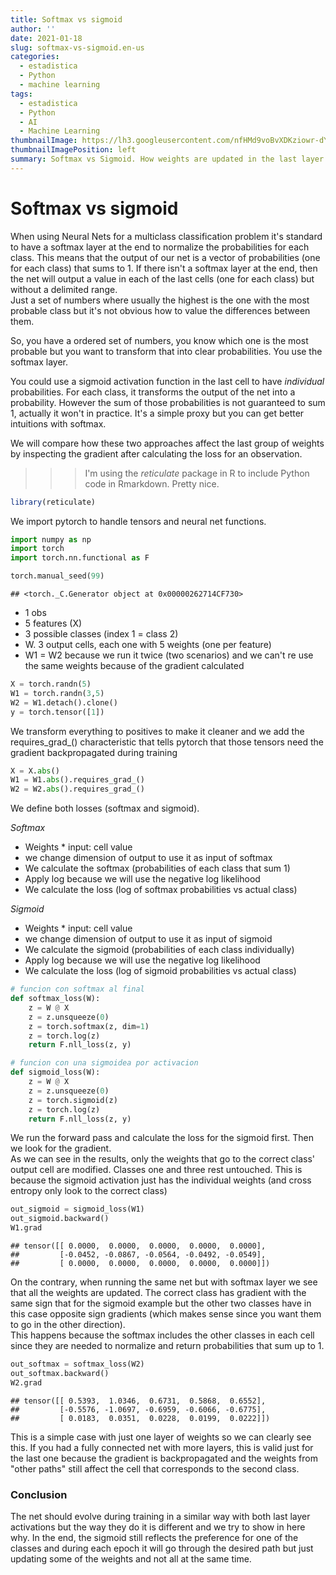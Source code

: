 ```yaml
---
title: Softmax vs sigmoid
author: ''
date: 2021-01-18
slug: softmax-vs-sigmoid.en-us
categories:
  - estadistica
  - Python
  - machine learning
tags:
  - estadistica
  - Python
  - AI
  - Machine Learning
thumbnailImage: https://lh3.googleusercontent.com/nfHMd9voBvXDKziowr-dYKDIPTQwb0og9vQ3GUdbEyIt95UTfag3ajjsGJcoB-HCC2tt683hiZ8Xo2vVEw=w328-h153-rw
thumbnailImagePosition: left
summary: Softmax vs Sigmoid. How weights are updated in the last layer.
---
```


# Softmax vs sigmoid

When using Neural Nets for a multiclass classification problem it's standard to have a softmax layer at the end to normalize the probabilities for each class. This means that the output of our net is a vector of probabilities (one for each class) that sums to 1. If there isn't a softmax layer at the end, then the net will output a value in each of the last cells (one for each class) but without a delimited range.  
Just a set of numbers where usually the highest is the one with the most probable class but it's not obvious how to value the differences between them.

So, you have a ordered set of numbers, you know which one is the most probable but you want to transform that into clear probabilities. You use the softmax layer. 

You could use a sigmoid activation function in the last cell to have *individual* probabilities. For each class, it transforms the output of the net into a probability. However the sum of those probabilities is not guaranteed to sum 1, actually it won't in practice. It's a simple proxy but you can get better intuitions with softmax.

We will compare how these two approaches affect the last group of weights by inspecting the gradient after calculating the loss for an observation.

>>> I'm using the *reticulate* package in R to include Python code in Rmarkdown. Pretty nice.




```r
library(reticulate)
```

We import pytorch to handle tensors and neural net functions.

```python
import numpy as np
import torch
import torch.nn.functional as F
```


```python
torch.manual_seed(99)
```

```
## <torch._C.Generator object at 0x00000262714CF730>
```

* 1 obs  
* 5 features (X)  
* 3 possible classes (index 1 = class 2)  
* W. 3 output cells, each one with 5 weights (one per feature)  
* W1 = W2 because we run it twice (two scenarios) and we can't re use the same weights because of the gradient calculated


```python
X = torch.randn(5)
W1 = torch.randn(3,5)
W2 = W1.detach().clone() 
y = torch.tensor([1]) 
```

We transform everything to positives to make it cleaner and we add the requires_grad_() characteristic
that tells pytorch that those tensors need the gradient backpropagated during training

```python
X = X.abs()
W1 = W1.abs().requires_grad_()
W2 = W2.abs().requires_grad_()
```


We define both losses (softmax and sigmoid).  

*Softmax*  

* Weights * input: cell value
* we change dimension of output to use it as input of softmax
* We calculate the softmax (probabilities of each class that sum 1)
* Apply log because we will use the negative log likelihood
* We calculate the loss (log of softmax probabilities vs actual class)

*Sigmoid*  

* Weights * input: cell value
* we change dimension of output to use it as input of sigmoid
* We calculate the sigmoid (probabilities of each class individually)
* Apply log because we will use the negative log likelihood
* We calculate the loss (log of sigmoid probabilities vs actual class)


```python
# funcion con softmax al final
def softmax_loss(W):
    z = W @ X
    z = z.unsqueeze(0)
    z = torch.softmax(z, dim=1)
    z = torch.log(z)
    return F.nll_loss(z, y)

# funcion con una sigmoidea por activacion
def sigmoid_loss(W):
    z = W @ X
    z = z.unsqueeze(0)
    z = torch.sigmoid(z)
    z = torch.log(z)
    return F.nll_loss(z, y)
```


We run the forward pass and calculate the loss for the sigmoid first. Then we look for the gradient.  
As we can see in the results, only the weights that go to the correct class' output cell are modified. Classes one and three rest untouched. This is because the sigmoid activation just has the individual weights (and cross entropy only look to the correct class)

```python
out_sigmoid = sigmoid_loss(W1)
out_sigmoid.backward()
W1.grad
```

```
## tensor([[ 0.0000,  0.0000,  0.0000,  0.0000,  0.0000],
##         [-0.0452, -0.0867, -0.0564, -0.0492, -0.0549],
##         [ 0.0000,  0.0000,  0.0000,  0.0000,  0.0000]])
```
On the contrary, when running the same net but with softmax layer we see that all the weights are updated. The correct class has gradient with the same sign that for the sigmoid example but the other two classes have in this case opposite sign gradients (which makes sense since you want them to go in the other direction).  
This happens because the softmax includes the other classes in each cell since they are needed to normalize and return probabilities that sum up to 1.


```python
out_softmax = softmax_loss(W2)
out_softmax.backward()
W2.grad
```

```
## tensor([[ 0.5393,  1.0346,  0.6731,  0.5868,  0.6552],
##         [-0.5576, -1.0697, -0.6959, -0.6066, -0.6775],
##         [ 0.0183,  0.0351,  0.0228,  0.0199,  0.0222]])
```
This is a simple case with just one layer of weights so we can clearly see this. If you had a fully connected net with more layers, this is valid just for the last one because the gradient is backpropagated and the weights from "other paths" still affect the cell that corresponds to the second class.  

### Conclusion

The net should evolve during training in a similar way with both last layer activations but the way they do it is different and we try to show in here why. In the end, the sigmoid still reflects the preference for one of the classes and during each epoch it will go through the desired path but just updating some of the weights and not all at the same time.

